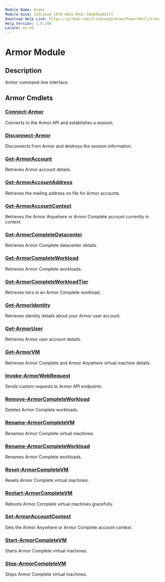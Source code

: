 ```yaml
---
Module Name: Armor
Module Guid: 226c1ea9-1078-402a-861c-10a845a0d173
Download Help Link: https://github.com/tlindsay42/ArmorPowerShell/tree/master/Armor/en-US/
Help Version: 1.0.248
Locale: en-US
---
```


# Armor Module
## Description
Armor command-line interface.

## Armor Cmdlets
### [Connect-Armor](Connect-Armor.md)
Connects to the Armor API and establishes a session.

### [Disconnect-Armor](Disconnect-Armor.md)
Disconnects from Armor and destroys the session information.

### [Get-ArmorAccount](Get-ArmorAccount.md)
Retrieves Armor account details.

### [Get-ArmorAccountAddress](Get-ArmorAccountAddress.md)
Retrieves the mailing address on file for Armor accounts.

### [Get-ArmorAccountContext](Get-ArmorAccountContext.md)
Retrieves the Armor Anywhere or Armor Complete account currently in context.

### [Get-ArmorCompleteDatacenter](Get-ArmorCompleteDatacenter.md)
Retrieves Armor Complete datacenter details.

### [Get-ArmorCompleteWorkload](Get-ArmorCompleteWorkload.md)
Retrieves Armor Complete workloads.

### [Get-ArmorCompleteWorkloadTier](Get-ArmorCompleteWorkloadTier.md)
Retrieves tiers in an Armor Complete workload.

### [Get-ArmorIdentity](Get-ArmorIdentity.md)
Retrieves identity details about your Armor user account.

### [Get-ArmorUser](Get-ArmorUser.md)
Retrieves Armor user account details.

### [Get-ArmorVM](Get-ArmorVM.md)
Retrieves Armor Complete and Armor Anywhere virtual machine details.

### [Invoke-ArmorWebRequest](Invoke-ArmorWebRequest.md)
Sends custom requests to Armor API endpoints.

### [Remove-ArmorCompleteWorkload](Remove-ArmorCompleteWorkload.md)
Deletes Armor Complete workloads.

### [Rename-ArmorCompleteVM](Rename-ArmorCompleteVM.md)
Renames Armor Complete virtual machines.

### [Rename-ArmorCompleteWorkload](Rename-ArmorCompleteWorkload.md)
Renames Armor Complete workloads.

### [Reset-ArmorCompleteVM](Reset-ArmorCompleteVM.md)
Resets Armor Complete virtual machines.

### [Restart-ArmorCompleteVM](Restart-ArmorCompleteVM.md)
Reboots Armor Complete virtual machines gracefully.

### [Set-ArmorAccountContext](Set-ArmorAccountContext.md)
Sets the Armor Anywhere or Armor Complete account context.

### [Start-ArmorCompleteVM](Start-ArmorCompleteVM.md)
Starts Armor Complete virtual machines.

### [Stop-ArmorCompleteVM](Stop-ArmorCompleteVM.md)
Stops Armor Complete virtual machines.

